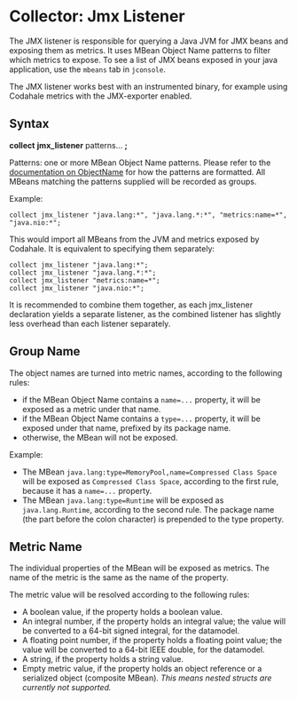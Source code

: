 Collector: Jmx Listener
====

The JMX listener is responsible for querying a Java JVM for JMX beans and exposing them as metrics.
It uses MBean Object Name patterns to filter which metrics to expose.
To see a list of JMX beans exposed in your java application, use the ```mbeans``` tab in ```jconsole```.

The JMX listener works best with an instrumented binary, for example using Codahale metrics with the JMX-exporter enabled.

Syntax
----

**collect** **jmx_listener** patterns... **;**

Patterns: one or more MBean Object Name patterns.
Please refer to the [documentation on ObjectName](https://docs.oracle.com/javase/8/docs/api/javax/management/ObjectName.html) for how the patterns are formatted.
All MBeans matching the patterns supplied will be recorded as groups.

Example:

    collect jmx_listener "java.lang:*", "java.lang.*:*", "metrics:name=*", "java.nio:*";

This would import all MBeans from the JVM and metrics exposed by Codahale.
It is equivalent to specifying them separately:

    collect jmx_listener "java.lang:*";
    collect jmx_listener "java.lang.*:*";
    collect jmx_listener "metrics:name=*";
    collect jmx_listener "java.nio:*";

It is recommended to combine them together, as each jmx_listener declaration yields a separate listener, as the combined listener has slightly less overhead than each listener separately.

Group Name
----

The object names are turned into metric names, according to the following rules:
* if the MBean Object Name contains a ```name=...``` property, it will be exposed as a metric under that name.
* if the MBean Object Name contains a ```type=...``` property, it will be exposed under that name, prefixed by its package name.
* otherwise, the MBean will not be exposed.

Example:
- The MBean ```java.lang:type=MemoryPool,name=Compressed Class Space``` will be exposed as ```Compressed Class Space```, according to the first rule, because it has a ```name=...``` property.
- The MBean ```java.lang:type=Runtime``` will be exposed as ```java.lang.Runtime```, according to the second rule.
  The package name (the part before the colon character) is prepended to the type property.

Metric Name
----

The individual properties of the MBean will be exposed as metrics.
The name of the metric is the same as the name of the property.

The metric value will be resolved according to the following rules:
- A boolean value, if the property holds a boolean value.
- An integral number, if the property holds an integral value; the value will be converted to a 64-bit signed integral, for the datamodel.
- A floating point number, if the property holds a floating point value; the value will be converted to a 64-bit IEEE double, for the datamodel.
- A string, if the property holds a string value.
- Empty metric value, if the property holds an object reference or a serialized object (composite MBean).
  *This means nested structs are currently not supported.*
